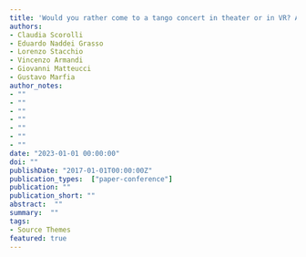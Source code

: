```yaml
---
title: 'Would you rather come to a tango concert in theater or in VR? Aesthetic emotions & social presence in musical experiences, either live, 2D or 3D'
authors:
- Claudia Scorolli
- Eduardo Naddei Grasso
- Lorenzo Stacchio
- Vincenzo Armandi
- Giovanni Matteucci
- Gustavo Marfia
author_notes:
- ""
- ""
- ""
- ""
- ""
- ""
- ""
date: "2023-01-01 00:00:00"
doi: ""
publishDate: "2017-01-01T00:00:00Z"
publication_types:  ["paper-conference"]
publication: ""
publication_short: ""
abstract:  ""
summary:  ""
tags:
- Source Themes
featured: true
---
```

